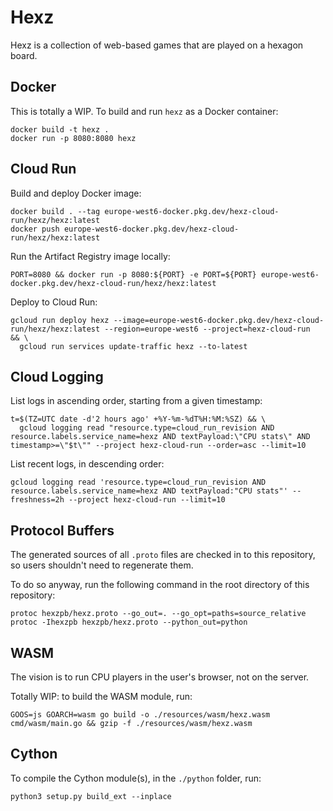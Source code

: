 # Hexz

Hexz is a collection of web-based games that are played on a hexagon
board.

## Docker

This is totally a WIP. To build and run `hexz` as a Docker container:

```
docker build -t hexz .
docker run -p 8080:8080 hexz
```

## Cloud Run

Build and deploy Docker image:

```
docker build . --tag europe-west6-docker.pkg.dev/hexz-cloud-run/hexz/hexz:latest
docker push europe-west6-docker.pkg.dev/hexz-cloud-run/hexz/hexz:latest
```

Run the Artifact Registry image locally:

```
PORT=8080 && docker run -p 8080:${PORT} -e PORT=${PORT} europe-west6-docker.pkg.dev/hexz-cloud-run/hexz/hexz:latest
```

Deploy to Cloud Run:

```
gcloud run deploy hexz --image=europe-west6-docker.pkg.dev/hexz-cloud-run/hexz/hexz:latest --region=europe-west6 --project=hexz-cloud-run  && \
  gcloud run services update-traffic hexz --to-latest
```

## Cloud Logging

List logs in ascending order, starting from a given timestamp:
```
t=$(TZ=UTC date -d'2 hours ago' +%Y-%m-%dT%H:%M:%SZ) && \
  gcloud logging read "resource.type=cloud_run_revision AND resource.labels.service_name=hexz AND textPayload:\"CPU stats\" AND timestamp>=\"$t\"" --project hexz-cloud-run --order=asc --limit=10
```

List recent logs, in descending order:
```
gcloud logging read 'resource.type=cloud_run_revision AND resource.labels.service_name=hexz AND textPayload:"CPU stats"' --freshness=2h --project hexz-cloud-run --limit=10
```

## Protocol Buffers
The generated sources of all `.proto` files are checked in to this repository,
so users shouldn't need to regenerate them. 

To do so anyway, run the following command in the root directory of this
repository:

```
protoc hexzpb/hexz.proto --go_out=. --go_opt=paths=source_relative
protoc -Ihexzpb hexzpb/hexz.proto --python_out=python 
```


## WASM

The vision is to run CPU players in the user's browser, not on the server.

Totally WIP: to build the WASM module, run:

```
GOOS=js GOARCH=wasm go build -o ./resources/wasm/hexz.wasm cmd/wasm/main.go && gzip -f ./resources/wasm/hexz.wasm
```

## Cython

To compile the Cython module(s), in the `./python` folder, run:

```
python3 setup.py build_ext --inplace
```
